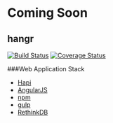 # Coming Soon

## hangr

[![Build Status](https://travis-ci.org/hangr/hangr.svg?branch=master)](https://travis-ci.org/hangr/hangr)
[![Coverage Status](https://coveralls.io/repos/hangrJS/hangr/badge.svg?branch=master&service=github)](https://coveralls.io/github/hangrJS/hangr?branch=master)

###Web Application Stack

* [Hapi](http://hapijs.com)
* [AngularJS](https://angularjs.org)
* [npm](https://www.npmjs.com)
* [gulp](http://gulpjs.com)
* [RethinkDB](https://www.rethinkdb.com)
